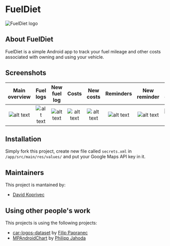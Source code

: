 # FuelDiet

![FuelDiet logo](https://github.com/cookiEater01/FuelDiet/blob/master/app/src/main/res/mipmap-xxxhdpi/ic_launcher.png)

## About FuelDiet
FuelDiet is a simple Android app to track your fuel mileage and other costs associated with owning and using your vehicle.


## Screenshots
| Main overview | Fuel logs | New fuel log | Costs | New costs | Reminders | New reminder | Pie chart | Line chart |
|:-----:|:-----:|:-----:|:-----:|:-----:|:-----:|:-----:|:-----:|:-----:|
| ![alt text][img1] | ![alt text][img2] | ![alt text][img3] | ![alt text][img4] | ![alt text][img5] | ![alt text][img6] | ![alt text][img7] | ![alt text][img8] | ![alt text][img9] |

## Installation
Simply fork this project, create new file called `secrets.xml` in `/app/src/main/res/values/` and put your Google Maps API key in it.

## Maintainers
This project is mantained by:
* [David Koprivec](http://github.com/cookiEater01)

## Using other people's work
This projects is using the following projects:
* [car-logos-dataset](https://github.com/filippofilip95/car-logos-dataset) by [Filip Papranec](https://github.com/filippofilip95)
* [MPAndroidChart](https://github.com/PhilJay/MPAndroidChart) by [Philipp Jahoda](https://github.com/PhilJay)

[img1]: https://github.com/cookiEater01/FuelDiet/blob/master/img/alfa_overview.png "Main overview"
[img2]: https://github.com/cookiEater01/FuelDiet/blob/master/img/alfa_fuel.png "Fuel logs"
[img3]: https://github.com/cookiEater01/FuelDiet/blob/master/img/alfa_new_fuel.png "New fuel log"
[img4]: https://github.com/cookiEater01/FuelDiet/blob/master/img/alfa_costs.png "Costs"
[img5]: https://github.com/cookiEater01/FuelDiet/blob/master/img/alda_new_cost.png "New cost"
[img6]: https://github.com/cookiEater01/FuelDiet/blob/master/img/alfa_reminders.png "Reminders"
[img7]: https://github.com/cookiEater01/FuelDiet/blob/master/img/alfa_new_reminder.png "New reminder"
[img8]: https://github.com/cookiEater01/FuelDiet/blob/master/img/alfa_pie_chart.png "Pie chart"
[img9]: https://github.com/cookiEater01/FuelDiet/blob/master/img/alfa_line_chart.png "Line chart"

